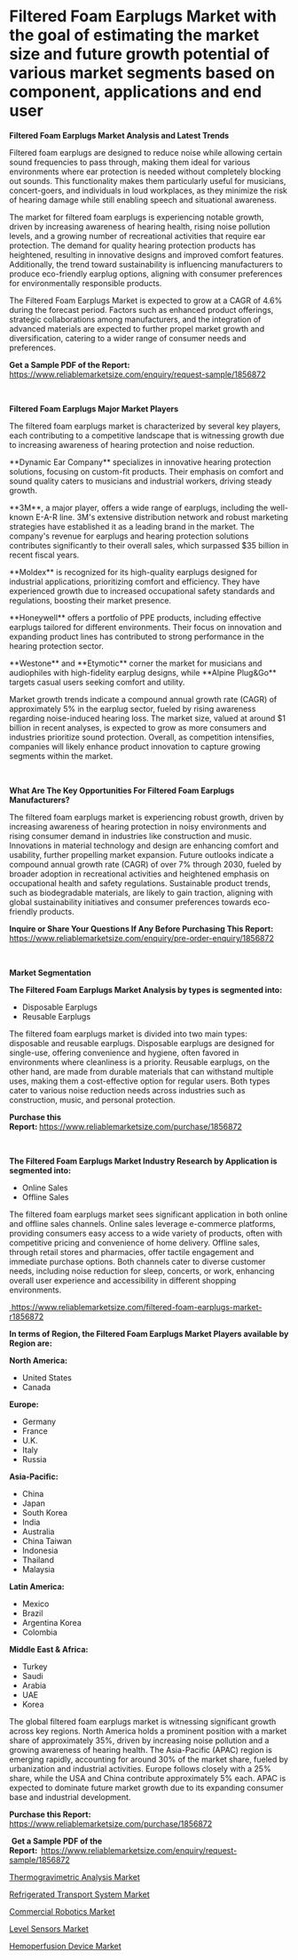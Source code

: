 <p><h1>Filtered Foam Earplugs Market with the goal of estimating the market size and future growth potential of various market segments based on component, applications and end user</h1></p><p><strong>Filtered Foam Earplugs Market Analysis and Latest Trends</strong></p>
<p><p>Filtered foam earplugs are designed to reduce noise while allowing certain sound frequencies to pass through, making them ideal for various environments where ear protection is needed without completely blocking out sounds. This functionality makes them particularly useful for musicians, concert-goers, and individuals in loud workplaces, as they minimize the risk of hearing damage while still enabling speech and situational awareness.</p><p>The market for filtered foam earplugs is experiencing notable growth, driven by increasing awareness of hearing health, rising noise pollution levels, and a growing number of recreational activities that require ear protection. The demand for quality hearing protection products has heightened, resulting in innovative designs and improved comfort features. Additionally, the trend toward sustainability is influencing manufacturers to produce eco-friendly earplug options, aligning with consumer preferences for environmentally responsible products.</p><p>The Filtered Foam Earplugs Market is expected to grow at a CAGR of 4.6% during the forecast period. Factors such as enhanced product offerings, strategic collaborations among manufacturers, and the integration of advanced materials are expected to further propel market growth and diversification, catering to a wider range of consumer needs and preferences.</p></p>
<p><strong>Get a Sample PDF of the Report:&nbsp;</strong> <a href="https://www.reliablemarketsize.com/enquiry/request-sample/1856872?utm_campaign=1779&utm_medium=2&utm_source=Github&utm_content=ia&utm_term=20102024&utm_id=filtered-foam-earplugs">https://www.reliablemarketsize.com/enquiry/request-sample/1856872</a></p>
<p>&nbsp;</p>
<p><strong>Filtered Foam Earplugs Major Market Players</strong></p>
<p><p>The filtered foam earplugs market is characterized by several key players, each contributing to a competitive landscape that is witnessing growth due to increasing awareness of hearing protection and noise reduction.</p><p>**Dynamic Ear Company** specializes in innovative hearing protection solutions, focusing on custom-fit products. Their emphasis on comfort and sound quality caters to musicians and industrial workers, driving steady growth. </p><p>**3M**, a major player, offers a wide range of earplugs, including the well-known E-A-R line. 3M's extensive distribution network and robust marketing strategies have established it as a leading brand in the market. The company's revenue for earplugs and hearing protection solutions contributes significantly to their overall sales, which surpassed $35 billion in recent fiscal years.</p><p>**Moldex** is recognized for its high-quality earplugs designed for industrial applications, prioritizing comfort and efficiency. They have experienced growth due to increased occupational safety standards and regulations, boosting their market presence.</p><p>**Honeywell** offers a portfolio of PPE products, including effective earplugs tailored for different environments. Their focus on innovation and expanding product lines has contributed to strong performance in the hearing protection sector.</p><p>**Westone** and **Etymotic** corner the market for musicians and audiophiles with high-fidelity earplug designs, while **Alpine Plug&Go** targets casual users seeking comfort and utility. </p><p>Market growth trends indicate a compound annual growth rate (CAGR) of approximately 5% in the earplug sector, fueled by rising awareness regarding noise-induced hearing loss. The market size, valued at around $1 billion in recent analyses, is expected to grow as more consumers and industries prioritize sound protection. Overall, as competition intensifies, companies will likely enhance product innovation to capture growing segments within the market.</p></p>
<p>&nbsp;</p>
<p><strong>What Are The Key Opportunities For Filtered Foam Earplugs Manufacturers?</strong></p>
<p><p>The filtered foam earplugs market is experiencing robust growth, driven by increasing awareness of hearing protection in noisy environments and rising consumer demand in industries like construction and music. Innovations in material technology and design are enhancing comfort and usability, further propelling market expansion. Future outlooks indicate a compound annual growth rate (CAGR) of over 7% through 2030, fueled by broader adoption in recreational activities and heightened emphasis on occupational health and safety regulations. Sustainable product trends, such as biodegradable materials, are likely to gain traction, aligning with global sustainability initiatives and consumer preferences towards eco-friendly products.</p></p>
<p><strong>Inquire or Share Your Questions If Any Before Purchasing This Report:</strong> <a href="https://www.reliablemarketsize.com/enquiry/pre-order-enquiry/1856872?utm_campaign=1779&utm_medium=2&utm_source=Github&utm_content=ia&utm_term=20102024&utm_id=filtered-foam-earplugs">https://www.reliablemarketsize.com/enquiry/pre-order-enquiry/1856872</a></p>
<p>&nbsp;</p>
<p><strong>Market Segmentation</strong></p>
<p><strong>The Filtered Foam Earplugs Market Analysis by types is segmented into:</strong></p>
<p><ul><li>Disposable Earplugs</li><li>Reusable Earplugs</li></ul></p>
<p><p>The filtered foam earplugs market is divided into two main types: disposable and reusable earplugs. Disposable earplugs are designed for single-use, offering convenience and hygiene, often favored in environments where cleanliness is a priority. Reusable earplugs, on the other hand, are made from durable materials that can withstand multiple uses, making them a cost-effective option for regular users. Both types cater to various noise reduction needs across industries such as construction, music, and personal protection.</p></p>
<p><strong>Purchase this Report:&nbsp;</strong><a href="https://www.reliablemarketsize.com/purchase/1856872?utm_campaign=1779&utm_medium=2&utm_source=Github&utm_content=ia&utm_term=20102024&utm_id=filtered-foam-earplugs">https://www.reliablemarketsize.com/purchase/1856872</a></p>
<p>&nbsp;</p>
<p><strong>The Filtered Foam Earplugs Market Industry Research by Application is segmented into:</strong></p>
<p><ul><li>Online Sales</li><li>Offline Sales</li></ul></p>
<p><p>The filtered foam earplugs market sees significant application in both online and offline sales channels. Online sales leverage e-commerce platforms, providing consumers easy access to a wide variety of products, often with competitive pricing and convenience of home delivery. Offline sales, through retail stores and pharmacies, offer tactile engagement and immediate purchase options. Both channels cater to diverse customer needs, including noise reduction for sleep, concerts, or work, enhancing overall user experience and accessibility in different shopping environments.</p></p>
<p><a href="https://www.reliablemarketsize.com/filtered-foam-earplugs-market-r1856872?utm_campaign=1779&utm_medium=2&utm_source=Github&utm_content=ia&utm_term=20102024&utm_id=filtered-foam-earplugs">&nbsp;https://www.reliablemarketsize.com/filtered-foam-earplugs-market-r1856872</a></p>
<p><strong>In terms of Region, the Filtered Foam Earplugs Market Players available by Region are:</strong></p>
<p>
    <p> <strong> North America: </strong>
        <ul>
            <li>United States</li>
            <li>Canada</li>
        </ul>
        </p> 
    <p> <strong> Europe: </strong>
        <ul>
            <li>Germany</li>
            <li>France</li>
            <li>U.K.</li>
            <li>Italy</li>
            <li>Russia</li>
        </ul>
        </p> 
    <p> <strong> Asia-Pacific: </strong>
        <ul>
            <li>China</li>
            <li>Japan</li>
            <li>South Korea</li>
            <li>India</li>
            <li>Australia</li>
            <li>China Taiwan</li>
            <li>Indonesia</li>
            <li>Thailand</li>
            <li>Malaysia</li>
        </ul>
        </p> 
    <p> <strong> Latin America: </strong>
        <ul>
            <li>Mexico</li>
            <li>Brazil</li>
            <li>Argentina Korea</li>
            <li>Colombia</li>
        </ul>
        </p> 
    <p> <strong> Middle East & Africa: </strong>
        <ul>
            <li>Turkey</li>
            <li>Saudi</li>
            <li>Arabia</li>
            <li>UAE</li>
            <li>Korea</li>
        </ul>
    </p>
    </p>
<p><p>The global filtered foam earplugs market is witnessing significant growth across key regions. North America holds a prominent position with a market share of approximately 35%, driven by increasing noise pollution and a growing awareness of hearing health. The Asia-Pacific (APAC) region is emerging rapidly, accounting for around 30% of the market share, fueled by urbanization and industrial activities. Europe follows closely with a 25% share, while the USA and China contribute approximately 5% each. APAC is expected to dominate future market growth due to its expanding consumer base and industrial development.</p></p>
<p><strong>Purchase this Report: </strong><a href="https://www.reliablemarketsize.com/purchase/1856872?utm_campaign=1779&utm_medium=2&utm_source=Github&utm_content=ia&utm_term=20102024&utm_id=filtered-foam-earplugs">https://www.reliablemarketsize.com/purchase/1856872</a></p>
<p>&nbsp;<strong>Get a Sample PDF of the Report:&nbsp;&nbsp;</strong><a href="https://www.reliablemarketsize.com/enquiry/request-sample/1856872?utm_campaign=1779&utm_medium=2&utm_source=Github&utm_content=ia&utm_term=20102024&utm_id=filtered-foam-earplugs">https://www.reliablemarketsize.com/enquiry/request-sample/1856872</a></p>
<p><strong></strong></p>
<p><p><a href="https://issuu.com/reportprime-2/docs/thermogravimetric-analysis-market-s_be4ac07ac7f628?utm_campaign=1779&utm_medium=2&utm_source=Github&utm_content=ia&utm_term=20102024&utm_id=filtered-foam-earplugs">Thermogravimetric Analysis Market</a></p><p><a href="https://www.linkedin.com/pulse/refrigerated-transport-system-market-size-growth-industry-nrbue?utm_campaign=1779&utm_medium=2&utm_source=Github&utm_content=ia&utm_term=20102024&utm_id=filtered-foam-earplugs">Refrigerated Transport System Market</a></p><p><a href="https://www.linkedin.com/pulse/commercial-robotics-market2024-2031-industry-insights-investment-5skie?utm_campaign=1779&utm_medium=2&utm_source=Github&utm_content=ia&utm_term=20102024&utm_id=filtered-foam-earplugs">Commercial Robotics Market</a></p><p><a href="https://www.linkedin.com/pulse/level-sensors-market-global-trends-forecast-2024-2031-bvnfe?utm_campaign=1779&utm_medium=2&utm_source=Github&utm_content=ia&utm_term=20102024&utm_id=filtered-foam-earplugs">Level Sensors Market</a></p><p><a href="https://github.com/WashimHussain441/Market-Research-Report-List-1/blob/main/hemoperfusion-device-market.md?utm_campaign=1779&utm_medium=2&utm_source=Github&utm_content=ia&utm_term=20102024&utm_id=filtered-foam-earplugs">Hemoperfusion Device Market</a></p></p>